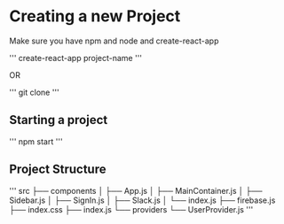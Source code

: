 # Creating a new Project

Make sure you have npm and node and create-react-app

'''
create-react-app project-name
'''

OR

'''
git clone
'''

## Starting a project

'''
npm start
'''

## Project Structure

'''
src
├── components
│ ├── App.js
│ ├── MainContainer.js
│ ├── Sidebar.js
│ ├── SignIn.js
│ ├── Slack.js
│ └── index.js
├── firebase.js
├── index.css
├── index.js
└── providers
└── UserProvider.js
'''
